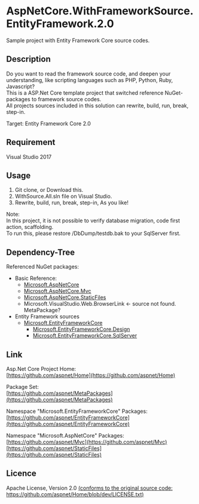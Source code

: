 AspNetCore.WithFrameworkSource.EntityFramework.2.0
====

Sample project with Entity Framework Core source codes.

## Description
Do you want to read the framework source code, and deepen your understanding, like scripting languages such as PHP, Python, Ruby, Javascript?  
This is a ASP.Net Core template project that switched reference NuGet-packages to framework source codes.  
All projects sources included in this solution can rewrite, build, run, break, step-in.

Target: Entity Framework Core 2.0  

## Requirement
Visual Studio 2017
  

## Usage
1. Git clone, or Download this.  
2. WithSource.All.sln file on Visual Studio.
3. Rewrite, build, run, break, step-in, As you like!

Note:  
In this project, it is not possible to verify database migration, code first action, scaffolding.  
To run this, please restore /DbDump/testdb.bak to your SqlServer first.  


## Dependency-Tree  
Referenced NuGet packages:
   
- Basic Reference:
    + [Microsoft.AspNetCore](https://github.com/aspnet/MetaPackages/tree/rel/2.0.0/src/Microsoft.AspNetCore)
    + [Microsoft.AspNetCore.Mvc](https://github.com/aspnet/Mvc/tree/rel/2.0.0)
    + [Microsoft.AspNetCore.StaticFiles](https://github.com/aspnet/StaticFiles/tree/rel/2.0.0)  
    + Microsoft.VisualStudio.Web.BrowserLink <- source not found. MetaPackage?
- Entity Framework sources
    + [Microsoft.EntityFrameworkCore](https://github.com/aspnet/EntityFrameworkCore/tree/rel/2.0.0/src/EFCore)
        * [Microsoft.EntityFrameworkCore.Design](https://github.com/aspnet/EntityFrameworkCore/tree/rel/2.0.0/src/EFCore.Design)
        * [Microsoft.EntityFrameworkCore.SqlServer](https://github.com/aspnet/EntityFrameworkCore/tree/rel/2.0.0/src/EFCore.SqlServer)
    
  
## Link
Asp.Net Core Project Home:  
[https://github.com/aspnet/Home](https://github.com/aspnet/Home)  
  
Package Set:  
[https://github.com/aspnet/MetaPackages](https://github.com/aspnet/MetaPackages)  
  
Namespace "Microsoft.EntityFrameworkCore" Packages:  
[https://github.com/aspnet/EntityFrameworkCore](https://github.com/aspnet/EntityFrameworkCore)  
  
Namespace "Microsoft.AspNetCore" Packages:   
[https://github.com/aspnet/Mvc](https://github.com/aspnet/Mvc)  
[https://github.com/aspnet/StaticFiles](https://github.com/aspnet/StaticFiles)  
   

## Licence
Apache License, Version 2.0 [(conforms to the original source code: https://github.com/aspnet/Home/blob/dev/LICENSE.txt)](https://github.com/aspnet/Home/blob/dev/LICENSE.txt)




